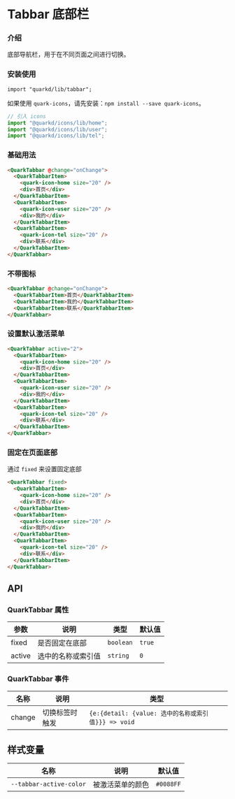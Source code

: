# Tabbar 底部栏

### 介绍

底部导航栏，用于在不同页面之间进行切换。

### 安装使用

```tsx
import "quarkd/lib/tabbar";
```

如果使用 `quark-icons`，请先安装：`npm install --save quark-icons`。

```js
// 引入 icons
import "@quarkd/icons/lib/home";
import "@quarkd/icons/lib/user";
import "@quarkd/icons/lib/tel";
```

### 基础用法

```html
<QuarkTabbar @change="onChange">
  <QuarkTabbarItem>
    <quark-icon-home size="20" />
    <div>首页</div>
  </QuarkTabbarItem>
  <QuarkTabbarItem>
    <quark-icon-user size="20" />
    <div>我的</div>
  </QuarkTabbarItem>
  <QuarkTabbarItem>
    <quark-icon-tel size="20" />
    <div>联系</div>
  </QuarkTabbarItem>
</QuarkTabbar>
```

### 不带图标

```html
<QuarkTabbar @change="onChange">
  <QuarkTabbarItem>首页</QuarkTabbarItem>
  <QuarkTabbarItem>我的</QuarkTabbarItem>
  <QuarkTabbarItem>联系</QuarkTabbarItem>
</QuarkTabbar>
```

### 设置默认激活菜单

```html
<QuarkTabbar active="2">
  <QuarkTabbarItem>
    <quark-icon-home size="20" />
    <div>首页</div>
  </QuarkTabbarItem>
  <QuarkTabbarItem>
    <quark-icon-user size="20" />
    <div>我的</div>
  </QuarkTabbarItem>
  <QuarkTabbarItem>
    <quark-icon-tel size="20" />
    <div>联系</div>
  </QuarkTabbarItem>
</QuarkTabbar>
```

### 固定在页面底部

通过 `fixed` 来设置固定底部

```html
<QuarkTabbar fixed>
  <QuarkTabbarItem>
    <quark-icon-home size="20" />
    <div>首页</div>
  </QuarkTabbarItem>
  <QuarkTabbarItem>
    <quark-icon-user size="20" />
    <div>我的</div>
  </QuarkTabbarItem>
  <QuarkTabbarItem>
    <quark-icon-tel size="20" />
    <div>联系</div>
  </QuarkTabbarItem>
</QuarkTabbar>
```

## API

### QuarkTabbar 属性

| 参数   | 说明               | 类型      | 默认值 |
| ------ | ------------------ | --------- | ------ |
| fixed  | 是否固定在底部     | `boolean` | `true` |
| active | 选中的名称或索引值 | `string`  | `0`    |

### QuarkTabbar 事件

| 名称   | 说明           | 类型                                                |
| ------ | -------------- | --------------------------------------------------- |
| change | 切换标签时触发 | `{e:{detail: {value: 选中的名称或索引值}}} => void` |

## 样式变量

| 名称                    | 说明             | 默认值    |
| ----------------------- | ---------------- | --------- |
| `--tabbar-active-color` | 被激活菜单的颜色 | `#0088FF` |
